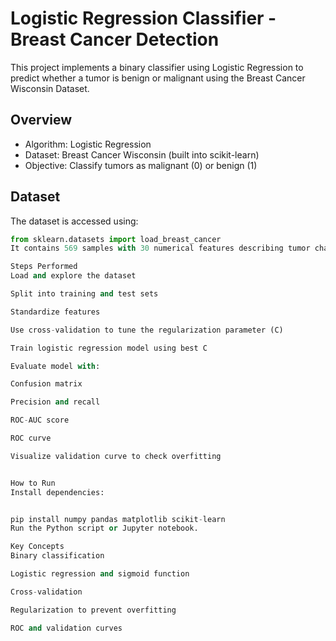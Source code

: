 # Logistic Regression Classifier - Breast Cancer Detection

This project implements a binary classifier using Logistic Regression to predict whether a tumor is benign or malignant using the Breast Cancer Wisconsin Dataset.

## Overview

- Algorithm: Logistic Regression
- Dataset: Breast Cancer Wisconsin (built into scikit-learn)
- Objective: Classify tumors as malignant (0) or benign (1)

## Dataset

The dataset is accessed using:

```python
from sklearn.datasets import load_breast_cancer
It contains 569 samples with 30 numerical features describing tumor characteristics.

Steps Performed
Load and explore the dataset

Split into training and test sets

Standardize features

Use cross-validation to tune the regularization parameter (C)

Train logistic regression model using best C

Evaluate model with:

Confusion matrix

Precision and recall

ROC-AUC score

ROC curve

Visualize validation curve to check overfitting


How to Run
Install dependencies:


pip install numpy pandas matplotlib scikit-learn
Run the Python script or Jupyter notebook.

Key Concepts
Binary classification

Logistic regression and sigmoid function

Cross-validation

Regularization to prevent overfitting

ROC and validation curves
